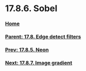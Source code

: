 # 17.8.6. Sobel

### [Home](./00-home.md)
### [Parent: 17.8. Edge detect filters](./17-08-00-edge-detect-filters.md)
### [Prev: 17.8.5. Neon](./17-08-05-neon.md)
### [Next: 17.8.7. Image gradient](./17-08-07-image-gradient.md)
